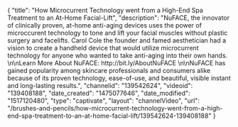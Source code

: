 {
    "title": "How Microcurrent Technology went from a High-End Spa Treatment to an At-Home Facial-Lift",
    "description": "NuFACE, the innovator of clinically proven, at-home anti-aging devices uses the power of microccurent technology to tone and lift your facial muscles without plastic surgery and facelifts. Carol Cole the founder and famed aesthetician had a vision to create a handheld device that would utilize microcurrent technology for anyone who wanted to take anti-aging into their own hands.  \n\nLearn More About NuFACE: http:\/\/bit.ly\/AboutNuFACE  \n\nNuFACE has gained popularity among skincare professionals and consumers alike because of its proven technology, ease-of-use, and beautiful, visible instant and long-lasting results.",
    "channelid": "139542624",
    "videoid": "139408188",
    "date_created": "1475077646",
    "date_modified": "1517120480",
    "type": "captivate",
    "layout": "channelVideo",
    "url": "\/brushes-and-pencils\/how-microcurrent-technology-went-from-a-high-end-spa-treatment-to-an-at-home-facial-lift\/139542624-139408188"
}